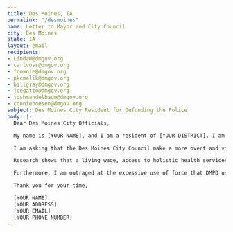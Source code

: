 ```yaml
---
title: Des Moines, IA
permalink: "/desmoines"
name: Letter to Mayor and City Council
city: Des Moines
state: IA
layout: email
recipients:
- LindaW@dmgov.org
- carlvoss@dmgov.org
- fcownie@dmgov.org
- pkcmelik@dmgov.org
- billgray@dmgov.org
- joegatto@dmgov.org
- joshmandelbaum@dmgov.org
- connieboesen@dmgov.org
subject: Des Moines City Resident for Defunding the Police
body: |-
  Dear Des Moines City Officials,

  My name is [YOUR NAME], and I am a resident of [YOUR DISTRICT]. I am writing to insist that the City Council adopt a People’s Budget that prioritizes community wellbeing and redirects funding away from the police.

  I am asking that the Des Moines City Council make a more overt and visible commitment to racial justice. I urge you to pressure the City Manager’s Office towards an ethical and equal reallocation of the city’s expenditures, away from DMPD, and towards sectors that facilitate the dismantling of racial and class inequality.

  Research shows that a living wage, access to holistic health services and treatment, educational opportunity, and stable housing are far more successful at promoting community safety than police or prisons (Source: Popular Democracy). As such, I demand more aggressive financial support to be directed to those areas.

  Furthermore, I am outraged at the excessive use of force that DMPD used against protesters. Officers with the Iowa State Patrol and Iowa City Police Department used chemical munitions against protesters which is unethical and prohibited for use in warfare by many international treaties. I am calling on you to seriously reduce city funding to DMPD.

  Thank you for your time,

  [YOUR NAME]
  [YOUR ADDRESS]
  [YOUR EMAIL]
  [YOUR PHONE NUMBER]
---
```


